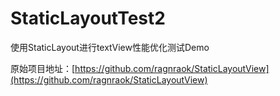 # StaticLayoutTest2
使用StaticLayout进行textView性能优化测试Demo

原始项目地址：[https://github.com/ragnraok/StaticLayoutView](https://github.com/ragnraok/StaticLayoutView)
